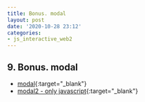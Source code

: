 ```yaml
---
title: Bonus. modal
layout: post
date: '2020-10-28 23:12'
categories:
- js_interactive_web2
---
```


## 9. Bonus. modal

* [modal](https://hyungju-lee.github.io/hyungju-lee-interactions/interactive-web2/bonus_ui/interactive_coding_public/interactive_modal/index.html){:target="_blank"}
* [modal2 - only javascript](https://hyungju-lee.github.io/hyungju-lee-interactions/interactive-web2/bonus_ui/interactive_coding_public/interactive_modal/index2.html){:target="_blank"}

